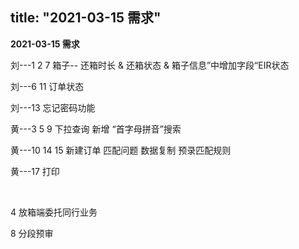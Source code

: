 title: "2021-03-15 需求"
---

**2021-03-15 需求**

刘---1 2 7 箱子-- 还箱时长 & 还箱状态 & 箱子信息”中增加字段“EIR状态          

刘---6 11 订单状态    

刘---13  忘记密码功能



黄---3  5  9 下拉查询 新增 “首字母拼音”搜索             

黄---10 14 15 新建订单  匹配问题 数据复制   预录匹配规则        

黄---17  打印            

​                       

4  放箱端委托同行业务

8  分段预审







